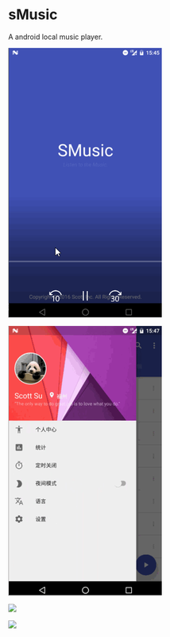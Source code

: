 # sMusic
A android local music player.

![](https://github.com/ScottSu163425/sMusic/blob/master/screenshot/1.gif)

![](https://github.com/ScottSu163425/sMusic/blob/master/screenshot/2.gif)

![](https://github.com/ScottSu163425/sMusic/blob/master/screenshot/3.gif)

![](https://github.com/ScottSu163425/sMusic/blob/master/screenshot/4.gif) 

